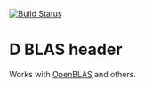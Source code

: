 [![Build Status](https://travis-ci.org/DlangScience/cblas.svg)](https://travis-ci.org/DlangScience/cblas)

D BLAS header
=======
Works with [OpenBLAS](https://github.com/xianyi/OpenBLAS) and others.
